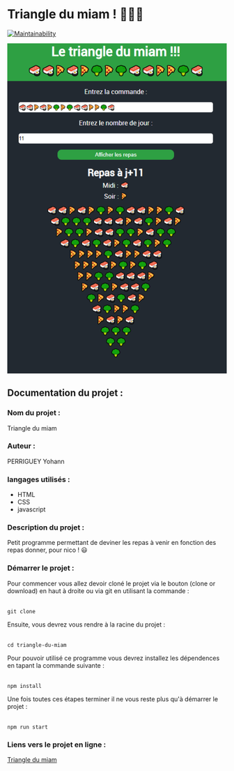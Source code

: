 # Triangle du miam ! 🍕🥦🍣

[![Maintainability](https://api.codeclimate.com/v1/badges/85c2e907447787d4b748/maintainability)](https://codeclimate.com/github/yohann-kevin/Triangle-du-miam/maintainability)

<div align="center">
    <img src="images/TriangleDuMiam.png">
</div>

## Documentation du projet :

### Nom du projet :

Triangle du miam

### Auteur :

PERRIGUEY Yohann

### langages utilisés :

* HTML
* CSS
* javascript

### Description du projet :

Petit programme permettant de deviner les repas à venir en fonction 
des repas donner, pour nico ! 😃

### Démarrer le projet :

Pour commencer vous allez devoir cloné le projet via le bouton (clone or download) en haut à droite
ou via git en utilisant la commande :


```

git clone

```

Ensuite, vous devrez vous rendre à la racine du projet : 


```

cd triangle-du-miam

```

Pour pouvoir utilisé ce programme vous devrez installez les dépendences en tapant la commande suivante : 


```

npm install

```

Une fois toutes ces étapes terminer il ne vous reste plus qu'à démarrer le projet : 


```

npm run start

```

### Liens vers le projet en ligne :

[Triangle du miam](https://silly-bardeen-ff6ea9.netlify.app/)
